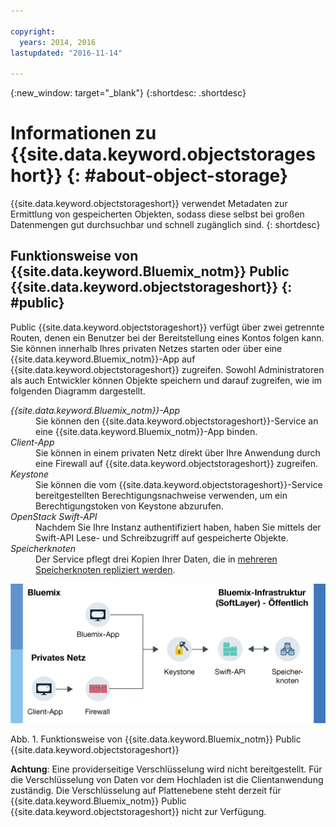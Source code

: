 ```yaml
---

copyright:
  years: 2014, 2016
lastupdated: "2016-11-14"

---
```

{:new_window: target="_blank"}
{:shortdesc: .shortdesc}

# Informationen zu {{site.data.keyword.objectstorageshort}}  {: #about-object-storage}


{{site.data.keyword.objectstorageshort}} verwendet Metadaten zur Ermittlung von gespeicherten Objekten, sodass diese selbst bei großen Datenmengen gut durchsuchbar und schnell zugänglich sind.
{: shortdesc}


## Funktionsweise von {{site.data.keyword.Bluemix_notm}} Public {{site.data.keyword.objectstorageshort}} {: #public}

Public {{site.data.keyword.objectstorageshort}} verfügt über zwei getrennte Routen, denen ein Benutzer bei der Bereitstellung eines Kontos folgen kann. Sie können innerhalb Ihres privaten Netzes starten oder über eine {{site.data.keyword.Bluemix_notm}}-App auf {{site.data.keyword.objectstorageshort}} zugreifen. Sowohl Administratoren als auch Entwickler können Objekte speichern und darauf zugreifen, wie im folgenden Diagramm dargestellt. 

<dl>
  <dt><dfn> {{site.data.keyword.Bluemix_notm}}-App</dfn></dt>
    <dd> Sie können den {{site.data.keyword.objectstorageshort}}-Service an eine {{site.data.keyword.Bluemix_notm}}-App binden.  </dd>
  <dt><dfn>Client-App</dfn></dt>
    <dd> Sie können in einem privaten Netz direkt über Ihre Anwendung durch eine Firewall auf {{site.data.keyword.objectstorageshort}} zugreifen. </dd>
  <dt><dfn>Keystone</dfn></dt>
    <dd> Sie können die vom {{site.data.keyword.objectstorageshort}}-Service bereitgestellten Berechtigungsnachweise verwenden, um ein Berechtigungstoken von Keystone abzurufen. </dd>
  <dt><dfn>OpenStack Swift-API</dfn></dt>
    <dd> Nachdem Sie Ihre Instanz authentifiziert haben, haben Sie mittels der Swift-API Lese- und Schreibzugriff auf gespeicherte Objekte. </dd>
  <dt><dfn>Speicherknoten</dfn></dt>
    <dd> Der Service pflegt drei Kopien Ihrer Daten, die in <a href="http://docs.openstack.org/developer/swift/overview_replication.html">mehreren Speicherknoten repliziert werden</a>. </dd>
</dl>

![Die Funktionsweise von {{site.data.keyword.objectstorageshort}} ist oben beschrieben und in einem Diagramm dargestellt.](images/OS_howitworks.png)

Abb. 1. Funktionsweise von {{site.data.keyword.Bluemix_notm}} Public {{site.data.keyword.objectstorageshort}}

**Achtung**: Eine providerseitige Verschlüsselung wird nicht bereitgestellt. Für die Verschlüsselung von Daten vor dem Hochladen ist die Clientanwendung zuständig. Die Verschlüsselung auf Plattenebene steht derzeit für {{site.data.keyword.Bluemix_notm}} Public {{site.data.keyword.objectstorageshort}} nicht zur Verfügung.
